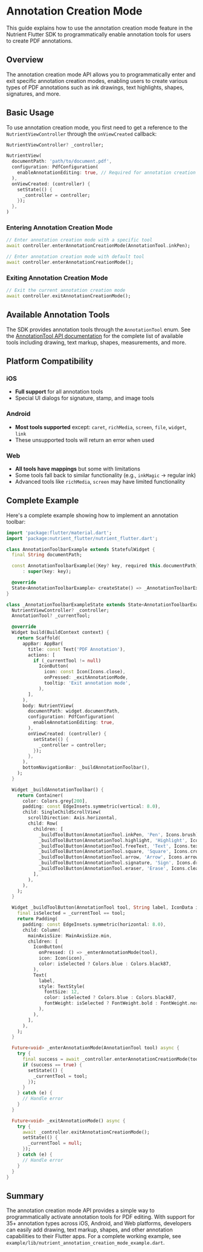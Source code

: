 # Annotation Creation Mode

This guide explains how to use the annotation creation mode feature in the Nutrient Flutter SDK to programmatically enable annotation tools for users to create PDF annotations.

## Overview

The annotation creation mode API allows you to programmatically enter and exit specific annotation creation modes, enabling users to create various types of PDF annotations such as ink drawings, text highlights, shapes, signatures, and more.

## Basic Usage

To use annotation creation mode, you first need to get a reference to the `NutrientViewController` through the `onViewCreated` callback:

```dart
NutrientViewController? _controller;

NutrientView(
  documentPath: 'path/to/document.pdf',
  configuration: PdfConfiguration(
    enableAnnotationEditing: true, // Required for annotation creation
  ),
  onViewCreated: (controller) {
    setState(() {
      _controller = controller;
    });
  },
)
```

### Entering Annotation Creation Mode

```dart
// Enter annotation creation mode with a specific tool
await controller.enterAnnotationCreationMode(AnnotationTool.inkPen);

// Enter annotation creation mode with default tool 
await controller.enterAnnotationCreationMode();
```

### Exiting Annotation Creation Mode

```dart
// Exit the current annotation creation mode
await controller.exitAnnotationCreationMode();
```

## Available Annotation Tools

The SDK provides annotation tools through the `AnnotationTool` enum. See the [AnnotationTool API documentation](https://pub.dev/documentation/nutrient_flutter/latest/nutrient_flutter/AnnotationTool.html) for the complete list of available tools including drawing, text markup, shapes, measurements, and more.

## Platform Compatibility

### iOS

- **Full support** for all annotation tools
- Special UI dialogs for signature, stamp, and image tools

### Android  

- **Most tools supported** except: `caret`, `richMedia`, `screen`, `file`, `widget`, `link`
- These unsupported tools will return an error when used

### Web

- **All tools have mappings** but some with limitations
- Some tools fall back to similar functionality (e.g., `inkMagic` → regular ink)
- Advanced tools like `richMedia`, `screen` may have limited functionality

## Complete Example

Here's a complete example showing how to implement an annotation toolbar:

```dart
import 'package:flutter/material.dart';
import 'package:nutrient_flutter/nutrient_flutter.dart';

class AnnotationToolbarExample extends StatefulWidget {
  final String documentPath;

  const AnnotationToolbarExample({Key? key, required this.documentPath})
      : super(key: key);

  @override
  State<AnnotationToolbarExample> createState() => _AnnotationToolbarExampleState();
}

class _AnnotationToolbarExampleState extends State<AnnotationToolbarExample> {
  NutrientViewController? _controller;
  AnnotationTool? _currentTool;

  @override
  Widget build(BuildContext context) {
    return Scaffold(
      appBar: AppBar(
        title: const Text('PDF Annotation'),
        actions: [
          if (_currentTool != null)
            IconButton(
              icon: const Icon(Icons.close),
              onPressed: _exitAnnotationMode,
              tooltip: 'Exit annotation mode',
            ),
        ],
      ),
      body: NutrientView(
        documentPath: widget.documentPath,
        configuration: PdfConfiguration(
          enableAnnotationEditing: true,
        ),
        onViewCreated: (controller) {
          setState(() {
            _controller = controller;
          });
        },
      ),
      bottomNavigationBar: _buildAnnotationToolbar(),
    );
  }

  Widget _buildAnnotationToolbar() {
    return Container(
      color: Colors.grey[200],
      padding: const EdgeInsets.symmetric(vertical: 8.0),
      child: SingleChildScrollView(
        scrollDirection: Axis.horizontal,
        child: Row(
          children: [
            _buildToolButton(AnnotationTool.inkPen, 'Pen', Icons.brush),
            _buildToolButton(AnnotationTool.highlight, 'Highlight', Icons.format_color_fill),
            _buildToolButton(AnnotationTool.freeText, 'Text', Icons.text_fields),
            _buildToolButton(AnnotationTool.square, 'Square', Icons.crop_square),
            _buildToolButton(AnnotationTool.arrow, 'Arrow', Icons.arrow_forward),
            _buildToolButton(AnnotationTool.signature, 'Sign', Icons.draw),
            _buildToolButton(AnnotationTool.eraser, 'Erase', Icons.clear),
          ],
        ),
      ),
    );
  }

  Widget _buildToolButton(AnnotationTool tool, String label, IconData icon) {
    final isSelected = _currentTool == tool;
    return Padding(
      padding: const EdgeInsets.symmetric(horizontal: 8.0),
      child: Column(
        mainAxisSize: MainAxisSize.min,
        children: [
          IconButton(
            onPressed: () => _enterAnnotationMode(tool),
            icon: Icon(icon),
            color: isSelected ? Colors.blue : Colors.black87,
          ),
          Text(
            label,
            style: TextStyle(
              fontSize: 12,
              color: isSelected ? Colors.blue : Colors.black87,
              fontWeight: isSelected ? FontWeight.bold : FontWeight.normal,
            ),
          ),
        ],
      ),
    );
  }

  Future<void> _enterAnnotationMode(AnnotationTool tool) async {
    try {
      final success = await _controller.enterAnnotationCreationMode(tool);
      if (success == true) {
        setState(() {
          _currentTool = tool;
        });
      }
    } catch (e) {
      // Handle error
    }
  }

  Future<void> _exitAnnotationMode() async {
    try {
      await _controller.exitAnnotationCreationMode();
      setState(() {
        _currentTool = null;
      });
    } catch (e) {
      // Handle error
    }
  }
}
```

## Summary

The annotation creation mode API provides a simple way to programmatically activate annotation tools for PDF editing. With support for 35+ annotation types across iOS, Android, and Web platforms, developers can easily add drawing, text markup, shapes, and other annotation capabilities to their Flutter apps. For a complete working example, see `example/lib/nutrient_annotation_creation_mode_example.dart`.
